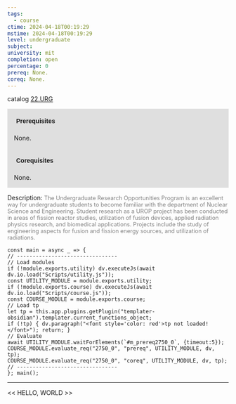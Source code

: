 ```yaml
---
tags:
  - course
ctime: 2024-04-18T00:19:29
mstime: 2024-04-18T00:19:29
level: undergraduate
subject: 
university: mit
completion: open
percentage: 0
prereq: None.
coreq: None.
---
```


catalog [22.URG](http://student.mit.edu/catalog/m22a.html#22.URG)

<span style="display: block; padding: 15px; background-color: rgb(100, 100, 100, 0.2);"><font id="m_prereq2750_0" style="display: block; font-family: Arial, sans-serif; font-weight: bold; padding: 5px">Prerequisites</font><br><span id="prereq2750_0">None.</span></span>
<span style="display: block; padding: 15px; background-color: rgb(100, 100, 100, 0.2);"><font id="m_coreq2750_0" style="display: block; font-family: Arial, sans-serif; font-weight: bold; padding: 5px">Corequisites</font><br><span id="coreq2750_0">None.</span></span>

<font style="">Description:</font>
<font style="color: grey; font-size: 0.8rem;">The Undergraduate Research Opportunities Program is an excellent way for undergraduate students to become familiar with the department of Nuclear Science and Engineering. Student research as a UROP project has been conducted in areas of fission reactor studies, utilization of fusion devices, applied radiation physics research, and biomedical applications. Projects include the study of engineering aspects for fusion and fission energy sources, and utilization of radiations.</font>

```dataviewjs
const main = async _ => {
// --------------------------------
// Load modules
if (!module.exports.utility) dv.executeJs(await dv.io.load("Scripts/utility.js"));
const UTILITY_MODULE = module.exports.utility;
if (!module.exports.course) dv.executeJs(await dv.io.load("Scripts/course.js"));
const COURSE_MODULE = module.exports.course;
// Load tp
let tp = this.app.plugins.getPlugin("templater-obsidian").templater.current_functions_object;
if (!tp) { dv.paragraph("<font style='color: red'>tp not loaded!</font>"); return; }
// Evaluate
await UTILITY_MODULE.waitForElements(`#m_prereq2750_0`, {timeout:5});
COURSE_MODULE.evaluate_req("2750_0", "prereq", UTILITY_MODULE, dv, tp);
COURSE_MODULE.evaluate_req("2750_0", "coreq", UTILITY_MODULE, dv, tp);
// --------------------------------
}; main();
```

---

<< HELLO, WORLD >>
